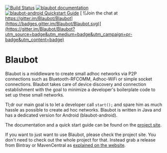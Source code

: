 [![Build Status](https://travis-ci.org/Blaubot/Blaubot.svg?branch=master)](https://travis-ci.org/Blaubot/Blaubot)
[ ![blaubot documentation](https://img.shields.io/badge/blaubot-Documentation-blue.svg)](http://blaubot.hgross.eu/documentation)
[ ![blaubot-android Quickstart Guide](https://img.shields.io/badge/blaubot--android-Quickstart--guide-blue.svg)](http://blaubot.hgross.eu/quickstart-android/)
[ ![Join the chat at https://gitter.im/Blaubot/Blaubot](https://badges.gitter.im/Blaubot/Blaubot.svg)](https://gitter.im/Blaubot/Blaubot?utm_source=badge&utm_medium=badge&utm_campaign=pr-badge&utm_content=badge)



# Blaubot
Blaubot is a middleware to create small adhoc networks via P2P connections such as Bluetooth-RFCOMM, Adhoc-WiFi or simple socket connections. Blaubot takes care of device discovery and connection establishment with the goal to minimize a developer's boilerplate code to set up these small networks.

Tl;dr our main goal is to let a developer call `start();` and spare him as much hassle as possible to create ad hoc networks.
Blaubot is written in Java and has a dedicated version for Android (blaubot-android).

The documentation and a quick start guide can be found on the [project site](http://blaubot.hgross.eu/).

If you want to just want to use Blaubot, please check the project site.
You don't need to check out the whole project for that.
Instead grab a release from Bintray or MavenCentral as [explained on the website](http://blaubot.henning-gross.de/documentation/).
